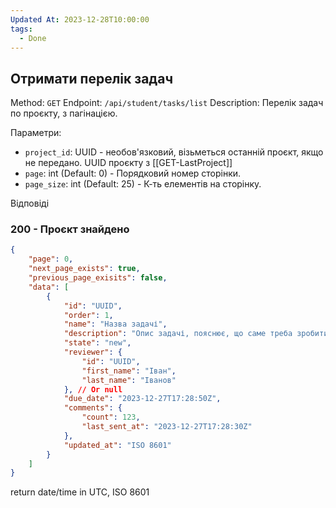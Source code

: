 ```yaml
---
Updated At: 2023-12-28T10:00:00
tags:
  - Done
---
```

## Отримати перелік задач

Method: `GET`
Endpoint: `/api/student/tasks/list`
Description: Перелік задач по проєкту, з пагінацією.

Параметри:
- `project_id`: UUID - необов'язковий, візьметься останній проєкт, якщо не передано. UUID проєкту з [[GET-LastProject]]
- `page`: int (Default: 0) - Порядковий номер сторінки.
- `page_size`: int (Default: 25) - К-ть елементів на сторінку.

Відповіді
### 200 - Проєкт знайдено
```json
{
	"page": 0,
	"next_page_exists": true,
	"previous_page_exisits": false,
	"data": [
		{
			"id": "UUID",
			"order": 1,
			"name": "Назва задачі",
			"description": "Опис задачі, пояснює, що саме треба зробити.",
			"state": "new",
			"reviewer": {
				"id": "UUID",
				"first_name": "Іван",
				"last_name": "Іванов"
			}, // Or null
			"due_date": "2023-12-27T17:28:50Z",
			"comments": {
				"count": 123,
				"last_sent_at": "2023-12-27T17:28:30Z"
			},
			"updated_at": "ISO 8601"
		}
	]
}
```

return date/time in UTC, ISO 8601